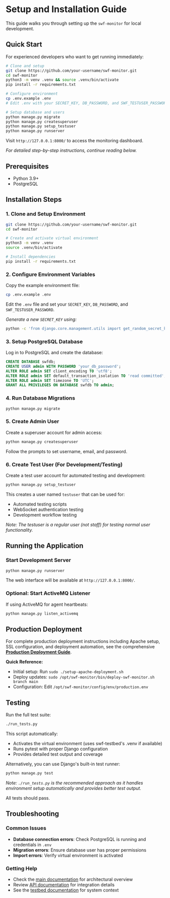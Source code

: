 # Setup and Installation Guide

This guide walks you through setting up the `swf-monitor` for local development.

## Quick Start

For experienced developers who want to get running immediately:

```bash
# Clone and setup
git clone https://github.com/your-username/swf-monitor.git
cd swf-monitor
python3 -m venv .venv && source .venv/bin/activate
pip install -r requirements.txt

# Configure environment  
cp .env.example .env
# Edit .env with your SECRET_KEY, DB_PASSWORD, and SWF_TESTUSER_PASSWORD

# Setup database and users
python manage.py migrate
python manage.py createsuperuser
python manage.py setup_testuser
python manage.py runserver
```

Visit `http://127.0.0.1:8000/` to access the monitoring dashboard.

*For detailed step-by-step instructions, continue reading below.*

## Prerequisites

* Python 3.9+
* PostgreSQL

## Installation Steps

### 1. Clone and Setup Environment

```bash
git clone https://github.com/your-username/swf-monitor.git
cd swf-monitor

# Create and activate virtual environment
python3 -m venv .venv
source .venv/bin/activate

# Install dependencies
pip install -r requirements.txt
```

### 2. Configure Environment Variables

Copy the example environment file:
```bash
cp .env.example .env
```

Edit the `.env` file and set your `SECRET_KEY`, `DB_PASSWORD`, and `SWF_TESTUSER_PASSWORD`.

*Generate a new `SECRET_KEY` using:*
```bash
python -c 'from django.core.management.utils import get_random_secret_key; print(get_random_secret_key())'
```

### 3. Setup PostgreSQL Database

Log in to PostgreSQL and create the database:

```sql
CREATE DATABASE swfdb;
CREATE USER admin WITH PASSWORD 'your_db_password';
ALTER ROLE admin SET client_encoding TO 'utf8';
ALTER ROLE admin SET default_transaction_isolation TO 'read committed';
ALTER ROLE admin SET timezone TO 'UTC';
GRANT ALL PRIVILEGES ON DATABASE swfdb TO admin;
```

### 4. Run Database Migrations

```bash
python manage.py migrate
```

### 5. Create Admin User

Create a superuser account for admin access:

```bash
python manage.py createsuperuser
```

Follow the prompts to set username, email, and password.

### 6. Create Test User (For Development/Testing)

Create a test user account for automated testing and development:

```bash
python manage.py setup_testuser
```

This creates a user named `testuser` that can be used for:
- Automated testing scripts
- WebSocket authentication testing
- Development workflow testing

*Note: The testuser is a regular user (not staff) for testing normal user functionality.*

## Running the Application

### Start Development Server

```bash
python manage.py runserver
```

The web interface will be available at `http://127.0.0.1:8000/`.

### Optional: Start ActiveMQ Listener

If using ActiveMQ for agent heartbeats:

```bash
python manage.py listen_activemq
```

## Production Deployment

For complete production deployment instructions including Apache setup, SSL configuration, and deployment automation, see the comprehensive **[Production Deployment Guide](PRODUCTION_DEPLOYMENT.md)**.

**Quick Reference:**
- Initial setup: Run `sudo ./setup-apache-deployment.sh` 
- Deploy updates: `sudo /opt/swf-monitor/bin/deploy-swf-monitor.sh branch main`
- Configuration: Edit `/opt/swf-monitor/config/env/production.env`

## Testing

Run the full test suite:

```bash
./run_tests.py
```

This script automatically:
- Activates the virtual environment (uses swf-testbed's .venv if available)
- Runs pytest with proper Django configuration
- Provides detailed test output and coverage

Alternatively, you can use Django's built-in test runner:

```bash
python manage.py test
```

*Note: `./run_tests.py` is the recommended approach as it handles environment setup automatically and provides better test output.*

All tests should pass.

## Troubleshooting

### Common Issues

- **Database connection errors**: Check PostgreSQL is running and credentials in `.env`
- **Migration errors**: Ensure database user has proper permissions
- **Import errors**: Verify virtual environment is activated

### Getting Help

- Check the [main documentation](README.md) for architectural overview
- Review [API documentation](MCP_REST_IMPLEMENTATION.md) for integration details
- See the [testbed documentation](../../swf-testbed/README.md) for system context